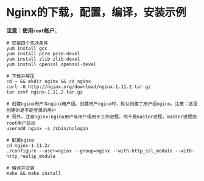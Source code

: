 Nginx的下载，配置，编译，安装示例
============================================================
**注意：使用`root`帐户**。

```shell
# 安装四个先决条件
yum install gcc
yum install pcre pcre-devel
yum install zlib zlib-devel
yum install openssl openssl-devel

# 下载并解压
cd ~ && mkdir nginx && cd nginx
curl -O http://nginx.org/download/nginx-1.11.2.tar.gz
tar zxvf nginx-1.11.2.tar.gz

# 创建nginx用户与nginx用户组。创建用户nginx时，默认创建了用户组nginx。注意：这里创建的是不能登录的用户
# 另外，注意nginx:nginx用户与用户组用于工作进程，而不是master进程，master进程由root用户启动
useradd nginx -s /sbin/nologin

# 配置nginx
cd nginx-1.11.2/
./configure --user=nginx --group=nginx --with-http_ssl_module --with-http_realip_module

# 编译并安装
make && make install
```
